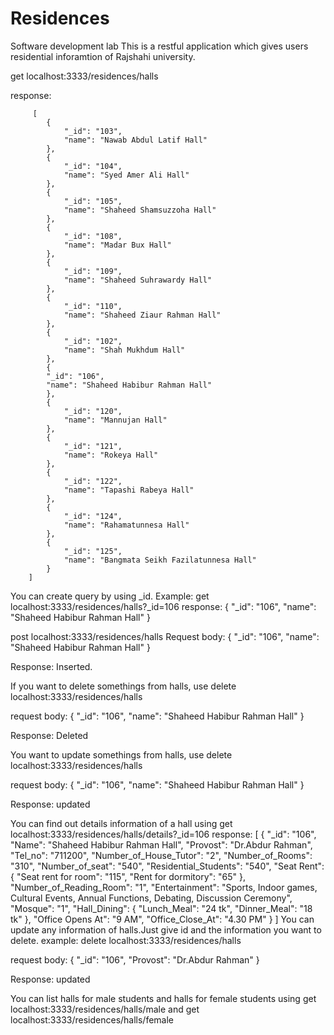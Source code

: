 # Residences
Software development lab
This is a restful application which gives users residential inforamtion of Rajshahi university.

get localhost:3333/residences/halls


response:

         [
            {
                "_id": "103",
                "name": "Nawab Abdul Latif Hall"
            },
            {
                "_id": "104",
                "name": "Syed Amer Ali Hall"
            },
            {
                "_id": "105",
                "name": "Shaheed Shamsuzzoha Hall"
            },
            {
                "_id": "108",
                "name": "Madar Bux Hall"
            },
            {
                "_id": "109",
                "name": "Shaheed Suhrawardy Hall"
            },
            {
                "_id": "110",
                "name": "Shaheed Ziaur Rahman Hall"
            },
            {
                "_id": "102",
                "name": "Shah Mukhdum Hall"
            },
            {
            "_id": "106",
            "name": "Shaheed Habibur Rahman Hall"
            },
            {
                "_id": "120",
                "name": "Mannujan Hall"
            },
            {
                "_id": "121",
                "name": "Rokeya Hall"
            },
            {
                "_id": "122",
                "name": "Tapashi Rabeya Hall"
            },
            {
                "_id": "124",
                "name": "Rahamatunnesa Hall"
            },
            {
                "_id": "125",
                "name": "Bangmata Seikh Fazilatunnesa Hall"
            }
        ]

   You can create query by using _id.
   Example: 
   get localhost:3333/residences/halls?_id=106
   response:
             {
                    "_id": "106",
                    "name": "Shaheed Habibur Rahman Hall"
            }

post localhost:3333/residences/halls
Request body:
            {
                    "_id": "106",
                    "name": "Shaheed Habibur Rahman Hall"
            }
            
 Response:
          Inserted.
 
 If you want to delete somethings from halls,
 use 
 delete localhost:3333/residences/halls
 
 request body:
             {
                    "_id": "106",
                    "name": "Shaheed Habibur Rahman Hall"
            }
            
  Response:
          Deleted
          
 You want to update somethings from halls,
 use 
 delete localhost:3333/residences/halls
 
 request body:
             {
                    "_id": "106",
                    "name": "Shaheed Habibur Rahman Hall"
            }
            
  Response:
          updated       
 
          
 You can find out details information of a hall using
 get localhost:3333/residences/halls/details?_id=106
 response:
         [
            {
                "_id": "106",
                "Name": "Shaheed Habibur Rahman Hall",
                "Provost": "Dr.Abdur Rahman",
                "Tel_no": "711200",
                "Number_of_House_Tutor": "2",
                "Number_of_Rooms": "310",
                "Number_of_seat": "540",
                "Residential_Students": "540",
                "Seat Rent": {
                    "Seat rent for room": "115",
                    "Rent for dormitory": "65"
                },
                "Number_of_Reading_Room": "1",
                "Entertainment": "Sports, Indoor games, Cultural Events, Annual Functions, Debating, Discussion Ceremony",
                "Mosque": "1",
                "Hall_Dining": {
                    "Lunch_Meal": "24 tk",
                    "Dinner_Meal": "18 tk"
                },
                "Office Opens At": "9 AM",
                "Office_Close_At": "4.30 PM"
            }
        ]
You can update any information of halls.Just give id and the information you want to delete.
example:
delete localhost:3333/residences/halls
 
 request body:
             {
                    "_id": "106",
                    "Provost": "Dr.Abdur Rahman"
            }
            
  Response:
          updated 

You can list halls for male students and halls for female students
using 
get localhost:3333/residences/halls/male and
get localhost:3333/residences/halls/female
